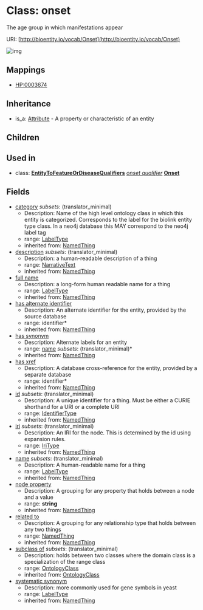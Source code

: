 # Class: onset


The age group in which manifestations appear

URI: [http://bioentity.io/vocab/Onset](http://bioentity.io/vocab/Onset)

![img](http://yuml.me/diagram/nofunky;dir:TB/class/\[Onset|id(i):identifier_type%20%3F;name(i):label_type%20%3F;category(i):label_type%20%3F;node_property(i):string%20%3F;iri(i):iri_type%20%3F;full_name(i):label_type%20%3F;description(i):narrative_text%20%3F;systematic_synonym(i):label_type%20%3F]-%20subclass%20of(i)%20%3F>\[OntologyClass],%20\[Onset]-%20related%20to(i)%20%3F>\[NamedThing],%20\[EntityToFeatureOrDiseaseQualifiers]-%20onset%20qualifier(i)%20%3F>\[Onset],%20\[Attribute]^-\[Onset])
## Mappings

 * [HP:0003674](http://purl.obolibrary.org/obo/HP_0003674)
## Inheritance

 *  is_a: [Attribute](Attribute.md) - A property or characteristic of an entity
## Children

## Used in

 *  class: **[EntityToFeatureOrDiseaseQualifiers](EntityToFeatureOrDiseaseQualifiers.md)** *[onset qualifier](onset_qualifier.md)* **[Onset](Onset.md)**
## Fields

 * [category](category.md) *subsets*: (translator_minimal)
    * Description: Name of the high level ontology class in which this entity is categorized. Corresponds to the label for the biolink entity type class. In a neo4j database this MAY correspond to the neo4j label tag
    * range: [LabelType](LabelType.md)
    * inherited from: [NamedThing](NamedThing.md)
 * [description](description.md) *subsets*: (translator_minimal)
    * Description: a human-readable description of a thing
    * range: [NarrativeText](NarrativeText.md)
    * inherited from: [NamedThing](NamedThing.md)
 * [full name](full_name.md)
    * Description: a long-form human readable name for a thing
    * range: [LabelType](LabelType.md)
    * inherited from: [NamedThing](NamedThing.md)
 * [has alternate identifier](has_alternate_identifier.md)
    * Description: An alternate identifier for the entity, provided by the source database
    * range: identifier*
    * inherited from: [NamedThing](NamedThing.md)
 * [has synonym](has_synonym.md)
    * Description: Alternate labels for an entity
    * range: [name](name.md) *subsets*: (translator_minimal)*
    * inherited from: [NamedThing](NamedThing.md)
 * [has xref](has_xref.md)
    * Description: A database cross-reference for the entity, provided by a separate database
    * range: identifier*
    * inherited from: [NamedThing](NamedThing.md)
 * [id](id.md) *subsets*: (translator_minimal)
    * Description: A unique identifier for a thing. Must be either a CURIE shorthand for a URI or a complete URI
    * range: [IdentifierType](IdentifierType.md)
    * inherited from: [NamedThing](NamedThing.md)
 * [iri](iri.md) *subsets*: (translator_minimal)
    * Description: An IRI for the node. This is determined by the id using expansion rules.
    * range: [IriType](IriType.md)
    * inherited from: [NamedThing](NamedThing.md)
 * [name](name.md) *subsets*: (translator_minimal)
    * Description: A human-readable name for a thing
    * range: [LabelType](LabelType.md)
    * inherited from: [NamedThing](NamedThing.md)
 * [node property](node_property.md)
    * Description: A grouping for any property that holds between a node and a value
    * range: **string**
    * inherited from: [NamedThing](NamedThing.md)
 * [related to](related_to.md)
    * Description: A grouping for any relationship type that holds between any two things
    * range: [NamedThing](NamedThing.md)
    * inherited from: [NamedThing](NamedThing.md)
 * [subclass of](subclass_of.md) *subsets*: (translator_minimal)
    * Description: holds between two classes where the domain class is a specialization of the range class
    * range: [OntologyClass](OntologyClass.md)
    * inherited from: [OntologyClass](OntologyClass.md)
 * [systematic synonym](systematic_synonym.md)
    * Description: more commonly used for gene symbols in yeast
    * range: [LabelType](LabelType.md)
    * inherited from: [NamedThing](NamedThing.md)
